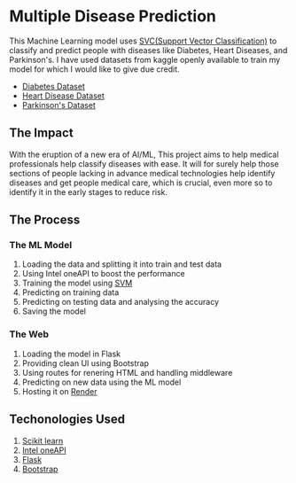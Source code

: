 # Multiple Disease Prediction

This Machine Learning model uses [SVC(Support Vector Classification)](https://scikit-learn.org/stable/modules/generated/sklearn.svm.SVC.html) to classify and predict people with diseases like Diabetes, Heart Diseases, and Parkinson's. I have used datasets from kaggle openly available to train my model for which I would like to give due credit.
- [Diabetes Dataset](https://www.kaggle.com/datasets/mathchi/diabetes-data-set)
- [Heart Disease Dataset](https://www.kaggle.com/datasets/johnsmith88/heart-disease-dataset)
- [Parkinson's Dataset](https://www.kaggle.com/datasets/vikasukani/parkinsons-disease-data-set)

## The Impact

With the eruption of a new era of AI/ML, This project aims to help medical professionals help classify diseases with ease. It will for surely help those sections of people lacking in advance medical technologies help identify diseases and get people medical care, which is crucial, even more so to identify it in the early stages to reduce risk.

## The Process

### The ML Model

1. Loading the data and splitting it into train and test data
2. Using Intel oneAPI to boost the performance
3. Training the model using [SVM](https://en.wikipedia.org/wiki/Support_vector_machine#:~:text=In%20machine%20learning%2C%20support%20vector,for%20classification%20and%20regression%20analysis.)
4. Predicting on training data
5. Predicting on testing data and analysing the accuracy
6. Saving the model

### The Web

1. Loading the model in Flask
2. Providing clean UI using Bootstrap
3. Using routes for renering HTML and handling middleware
4. Predicting on new data using the ML model
5. Hosting it on [Render](https://render.com/)

## Techonologies Used

1. [Scikit learn](https://scikit-learn.org/stable/)
2. [Intel oneAPI](https://www.intel.com/content/www/us/en/developer/tools/oneapi/overview.html)
3. [Flask](https://flask.palletsprojects.com/en/2.3.x/)
4. [Bootstrap](https://getbootstrap.com/docs/5.3/getting-started/introduction/)
